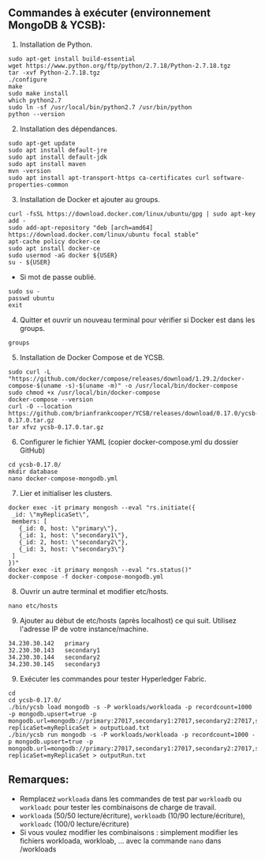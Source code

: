## Commandes à exécuter (environnement MongoDB & YCSB):
1. Installation de Python.
```shell
sudo apt-get install build-essential
wget https://www.python.org/ftp/python/2.7.18/Python-2.7.18.tgz
tar -xvf Python-2.7.18.tgz
./configure
make
sudo make install
which python2.7
sudo ln -sf /usr/local/bin/python2.7 /usr/bin/python
python --version
```

2. Installation des dépendances.
```shell
sudo apt-get update
sudo apt install default-jre
sudo apt install default-jdk
sudo apt install maven
mvn -version
sudo apt install apt-transport-https ca-certificates curl software-properties-common
```

3. Installation de Docker et ajouter au groups.
```shell
curl -fsSL https://download.docker.com/linux/ubuntu/gpg | sudo apt-key add -
sudo add-apt-repository "deb [arch=amd64] https://download.docker.com/linux/ubuntu focal stable"
apt-cache policy docker-ce
sudo apt install docker-ce
sudo usermod -aG docker ${USER}
su - ${USER}
```
- Si mot de passe oublié.
```shell
sudo su -
passwd ubuntu
exit
```

4. Quitter et ouvrir un nouveau terminal pour vérifier si Docker est dans les groups.
```shell
groups
```

5. Installation de Docker Compose et de YCSB.
```shell
sudo curl -L "https://github.com/docker/compose/releases/download/1.29.2/docker-compose-$(uname -s)-$(uname -m)" -o /usr/local/bin/docker-compose
sudo chmod +x /usr/local/bin/docker-compose
docker-compose --version
curl -O --location https://github.com/brianfrankcooper/YCSB/releases/download/0.17.0/ycsb-0.17.0.tar.gz
tar xfvz ycsb-0.17.0.tar.gz
```

6. Configurer le fichier YAML (copier docker-compose.yml du dossier GitHub)
```shell
cd ycsb-0.17.0/
mkdir database
nano docker-compose-mongodb.yml
```

7. Lier et initialiser les clusters.
```shell
docker exec -it primary mongosh --eval "rs.initiate({
 _id: \"myReplicaSet\",
 members: [
   {_id: 0, host: \"primary\"},
   {_id: 1, host: \"secondary1\"},
   {_id: 2, host: \"secondary2\"},
   {_id: 3, host: \"secondary3\"}
 ]
})"
docker exec -it primary mongosh --eval "rs.status()"
docker-compose -f docker-compose-mongodb.yml
```

8. Ouvrir un autre terminal et modifier etc/hosts.
```shell
nano etc/hosts
```

9. Ajouter au début de etc/hosts (après localhost) ce qui suit. Utilisez l'adresse IP de votre instance/machine.
```shell
34.230.30.142   primary
32.230.30.143   secondary1
34.230.30.144   secondary2
34.230.30.145   secondary3
```

9. Exécuter les commandes pour tester Hyperledger Fabric.
```shell
cd
cd ycsb-0.17.0/
./bin/ycsb load mongodb -s -P workloads/workloada -p recordcount=1000 -p mongodb.upsert=true -p mongodb.url=mongodb://primary:27017,secondary1:27017,secondary2:27017,secondary3:27017/?replicaSet=myReplicaSet > outputLoad.txt
./bin/ycsb run mongodb -s -P workloads/workloada -p recordcount=1000 -p mongodb.upsert=true -p mongodb.url=mongodb://primary:27017,secondary1:27017,secondary2:27017,secondary3:27017/?replicaSet=myReplicaSet > outputRun.txt
```

## Remarques:
- Remplacez ```workloada``` dans les commandes de test par ```workloadb``` ou ```workloadc``` pour tester les combinaisons de charge de travail.
- ```workloada``` (50/50 lecture/écriture), ```workloadb``` (10/90 lecture/écriture), ```workloadc``` (100/0 lecture/écriture)
- Si vous voulez modifier les combinaisons : simplement modifier les fichiers workloada, workloab, ... avec la commande ```nano``` dans /workloads

